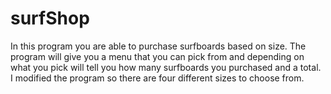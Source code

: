 # surfShop
In this program you are able to purchase surfboards based on size. The program will give you a menu that you can pick from and depending on what you pick will tell you how many surfboards you purchased and a total. I modified the program so there are four different sizes to choose from. 
